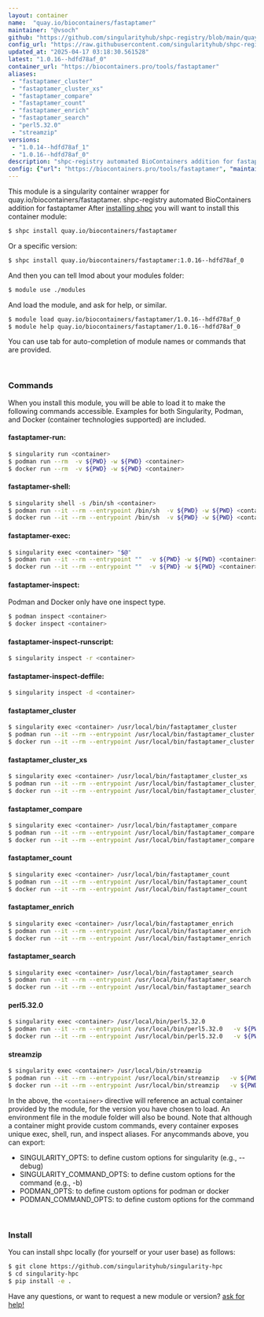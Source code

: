 ```yaml
---
layout: container
name:  "quay.io/biocontainers/fastaptamer"
maintainer: "@vsoch"
github: "https://github.com/singularityhub/shpc-registry/blob/main/quay.io/biocontainers/fastaptamer/container.yaml"
config_url: "https://raw.githubusercontent.com/singularityhub/shpc-registry/main/quay.io/biocontainers/fastaptamer/container.yaml"
updated_at: "2025-04-17 03:18:30.561528"
latest: "1.0.16--hdfd78af_0"
container_url: "https://biocontainers.pro/tools/fastaptamer"
aliases:
 - "fastaptamer_cluster"
 - "fastaptamer_cluster_xs"
 - "fastaptamer_compare"
 - "fastaptamer_count"
 - "fastaptamer_enrich"
 - "fastaptamer_search"
 - "perl5.32.0"
 - "streamzip"
versions:
 - "1.0.14--hdfd78af_1"
 - "1.0.16--hdfd78af_0"
description: "shpc-registry automated BioContainers addition for fastaptamer"
config: {"url": "https://biocontainers.pro/tools/fastaptamer", "maintainer": "@vsoch", "description": "shpc-registry automated BioContainers addition for fastaptamer", "latest": {"1.0.16--hdfd78af_0": "sha256:a26858e2893400cc71ed9be5450e40b8dc26ad6b0bba6ac8f5e5123bbfe65707"}, "tags": {"1.0.14--hdfd78af_1": "sha256:835f80a358023c187eb0412452fe9884e3fef20d266981eab3f88d25c43456eb", "1.0.16--hdfd78af_0": "sha256:a26858e2893400cc71ed9be5450e40b8dc26ad6b0bba6ac8f5e5123bbfe65707"}, "docker": "quay.io/biocontainers/fastaptamer", "aliases": {"fastaptamer_cluster": "/usr/local/bin/fastaptamer_cluster", "fastaptamer_cluster_xs": "/usr/local/bin/fastaptamer_cluster_xs", "fastaptamer_compare": "/usr/local/bin/fastaptamer_compare", "fastaptamer_count": "/usr/local/bin/fastaptamer_count", "fastaptamer_enrich": "/usr/local/bin/fastaptamer_enrich", "fastaptamer_search": "/usr/local/bin/fastaptamer_search", "perl5.32.0": "/usr/local/bin/perl5.32.0", "streamzip": "/usr/local/bin/streamzip"}}
---
```


This module is a singularity container wrapper for quay.io/biocontainers/fastaptamer.
shpc-registry automated BioContainers addition for fastaptamer
After [installing shpc](#install) you will want to install this container module:


```bash
$ shpc install quay.io/biocontainers/fastaptamer
```

Or a specific version:

```bash
$ shpc install quay.io/biocontainers/fastaptamer:1.0.16--hdfd78af_0
```

And then you can tell lmod about your modules folder:

```bash
$ module use ./modules
```

And load the module, and ask for help, or similar.

```bash
$ module load quay.io/biocontainers/fastaptamer/1.0.16--hdfd78af_0
$ module help quay.io/biocontainers/fastaptamer/1.0.16--hdfd78af_0
```

You can use tab for auto-completion of module names or commands that are provided.

<br>

### Commands

When you install this module, you will be able to load it to make the following commands accessible.
Examples for both Singularity, Podman, and Docker (container technologies supported) are included.

#### fastaptamer-run:

```bash
$ singularity run <container>
$ podman run --rm  -v ${PWD} -w ${PWD} <container>
$ docker run --rm  -v ${PWD} -w ${PWD} <container>
```

#### fastaptamer-shell:

```bash
$ singularity shell -s /bin/sh <container>
$ podman run --it --rm --entrypoint /bin/sh  -v ${PWD} -w ${PWD} <container>
$ docker run --it --rm --entrypoint /bin/sh  -v ${PWD} -w ${PWD} <container>
```

#### fastaptamer-exec:

```bash
$ singularity exec <container> "$@"
$ podman run --it --rm --entrypoint ""  -v ${PWD} -w ${PWD} <container> "$@"
$ docker run --it --rm --entrypoint ""  -v ${PWD} -w ${PWD} <container> "$@"
```

#### fastaptamer-inspect:

Podman and Docker only have one inspect type.

```bash
$ podman inspect <container>
$ docker inspect <container>
```

#### fastaptamer-inspect-runscript:

```bash
$ singularity inspect -r <container>
```

#### fastaptamer-inspect-deffile:

```bash
$ singularity inspect -d <container>
```


#### fastaptamer_cluster

```bash
$ singularity exec <container> /usr/local/bin/fastaptamer_cluster
$ podman run --it --rm --entrypoint /usr/local/bin/fastaptamer_cluster   -v ${PWD} -w ${PWD} <container> -c " $@"
$ docker run --it --rm --entrypoint /usr/local/bin/fastaptamer_cluster   -v ${PWD} -w ${PWD} <container> -c " $@"
```


#### fastaptamer_cluster_xs

```bash
$ singularity exec <container> /usr/local/bin/fastaptamer_cluster_xs
$ podman run --it --rm --entrypoint /usr/local/bin/fastaptamer_cluster_xs   -v ${PWD} -w ${PWD} <container> -c " $@"
$ docker run --it --rm --entrypoint /usr/local/bin/fastaptamer_cluster_xs   -v ${PWD} -w ${PWD} <container> -c " $@"
```


#### fastaptamer_compare

```bash
$ singularity exec <container> /usr/local/bin/fastaptamer_compare
$ podman run --it --rm --entrypoint /usr/local/bin/fastaptamer_compare   -v ${PWD} -w ${PWD} <container> -c " $@"
$ docker run --it --rm --entrypoint /usr/local/bin/fastaptamer_compare   -v ${PWD} -w ${PWD} <container> -c " $@"
```


#### fastaptamer_count

```bash
$ singularity exec <container> /usr/local/bin/fastaptamer_count
$ podman run --it --rm --entrypoint /usr/local/bin/fastaptamer_count   -v ${PWD} -w ${PWD} <container> -c " $@"
$ docker run --it --rm --entrypoint /usr/local/bin/fastaptamer_count   -v ${PWD} -w ${PWD} <container> -c " $@"
```


#### fastaptamer_enrich

```bash
$ singularity exec <container> /usr/local/bin/fastaptamer_enrich
$ podman run --it --rm --entrypoint /usr/local/bin/fastaptamer_enrich   -v ${PWD} -w ${PWD} <container> -c " $@"
$ docker run --it --rm --entrypoint /usr/local/bin/fastaptamer_enrich   -v ${PWD} -w ${PWD} <container> -c " $@"
```


#### fastaptamer_search

```bash
$ singularity exec <container> /usr/local/bin/fastaptamer_search
$ podman run --it --rm --entrypoint /usr/local/bin/fastaptamer_search   -v ${PWD} -w ${PWD} <container> -c " $@"
$ docker run --it --rm --entrypoint /usr/local/bin/fastaptamer_search   -v ${PWD} -w ${PWD} <container> -c " $@"
```


#### perl5.32.0

```bash
$ singularity exec <container> /usr/local/bin/perl5.32.0
$ podman run --it --rm --entrypoint /usr/local/bin/perl5.32.0   -v ${PWD} -w ${PWD} <container> -c " $@"
$ docker run --it --rm --entrypoint /usr/local/bin/perl5.32.0   -v ${PWD} -w ${PWD} <container> -c " $@"
```


#### streamzip

```bash
$ singularity exec <container> /usr/local/bin/streamzip
$ podman run --it --rm --entrypoint /usr/local/bin/streamzip   -v ${PWD} -w ${PWD} <container> -c " $@"
$ docker run --it --rm --entrypoint /usr/local/bin/streamzip   -v ${PWD} -w ${PWD} <container> -c " $@"
```



In the above, the `<container>` directive will reference an actual container provided
by the module, for the version you have chosen to load. An environment file in the
module folder will also be bound. Note that although a container
might provide custom commands, every container exposes unique exec, shell, run, and
inspect aliases. For anycommands above, you can export:

 - SINGULARITY_OPTS: to define custom options for singularity (e.g., --debug)
 - SINGULARITY_COMMAND_OPTS: to define custom options for the command (e.g., -b)
 - PODMAN_OPTS: to define custom options for podman or docker
 - PODMAN_COMMAND_OPTS: to define custom options for the command

<br>

### Install

You can install shpc locally (for yourself or your user base) as follows:

```bash
$ git clone https://github.com/singularityhub/singularity-hpc
$ cd singularity-hpc
$ pip install -e .
```

Have any questions, or want to request a new module or version? [ask for help!](https://github.com/singularityhub/singularity-hpc/issues)